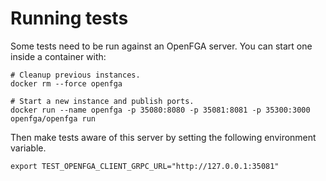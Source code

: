 # Running tests

Some tests need to be run against an OpenFGA server. You can start one inside a container with:

```shell
# Cleanup previous instances.
docker rm --force openfga

# Start a new instance and publish ports.
docker run --name openfga -p 35080:8080 -p 35081:8081 -p 35300:3000 openfga/openfga run
```

Then make tests aware of this server by setting the following environment variable.

```shell
export TEST_OPENFGA_CLIENT_GRPC_URL="http://127.0.0.1:35081"
```

